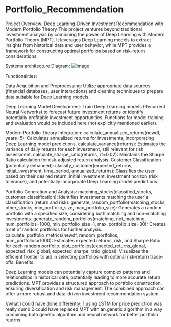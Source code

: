 # Portfolio_Recommendation
Project Overview: Deep Learning-Driven Investment Recommendation with Modern Portfolio Theory
This project ventures beyond traditional investment analysis by combining the power of Deep Learning with Modern Portfolio Theory (MPT). It leverages Deep Learning models to extract insights from historical data and user behavior, while MPT provides a framework for constructing optimal portfolios based on risk-return considerations.

Systems architecture Diagram:
![image](https://github.com/user-attachments/assets/917e2c53-e8e1-42b7-8cb7-ff10880e2560)




Functionalities:

Data Acquisition and Preprocessing:
Utilize appropriate data sources (financial databases, user interactions) and cleaning techniques to prepare data suitable for Deep Learning models.

Deep Learning Model Development:
Train Deep Learning models (Recurrent Neural Networks) to forecast future investment returns or identify potentially profitable investment opportunities.
Functions for model training and evaluation would be included here (not explicitly mentioned earlier).

Modern Portfolio Theory Integration:
calculate_annualized_returns(newdf, years=5): Calculates annualized returns for investments, incorporating Deep Learning model predictions.
calculate_variance(returns): Estimates the variance of daily returns for each investment, still relevant for risk assessment.
calculate_sharpe_ratio(returns, rf=0.02): Maintains the Sharpe Ratio calculation for risk-adjusted return analysis.
Customer Classification (potentially enhanced):
classify_customer(expected_returns, initial_investment, time_period, annualized_returns): Classifies the user based on their desired return, initial investment, investment horizon (risk tolerance), and potentially incorporate Deep Learning model predictions.

Portfolio Generation and Analysis:
matching_stocks(classified_stocks, customer_classification): Identifies investments matching the user's classification (return and risk).
generate_random_portfolio(matching_stocks, other_stocks, min_portfolio_size, max_portfolio_size): Generates a random portfolio with a specified size, considering both matching and non-matching investments.
generate_random_portfolios(matching, not_matching, num_portfolios=1000, min_portfolio_size=1, max_portfolio_size=30): Creates a set of random portfolios for further analysis.
calculate_portfolio_metrics(newdf, random_portfolios, num_portfolios=1000): Estimates expected returns, risk, and Sharpe Ratio for each random portfolio.
plot_portfolios(expected_returns_global, expected_risk_global, expected_sharpe_ratio_global): Visualizes the efficient frontier to aid in selecting portfolios with optimal risk-return trade-offs.
Benefits:

Deep Learning models can potentially capture complex patterns and relationships in historical data, potentially leading to more accurate return predictions.
MPT provides a structured approach to portfolio construction, ensuring diversification and risk management.
The combined approach can offer a more robust and data-driven investment recommendation system.

//what i could have done differently:
1.using LSTM for price prediction was really dumb
2.could have replaced MPT with an genetic algorithm in a way combining both genetic algorithm and neural network for better portfolio reutrns



